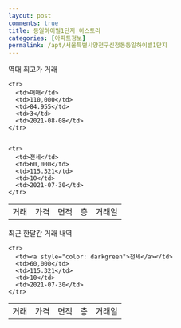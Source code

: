 ```yaml
---
layout: post
comments: true
title: 동일하이빌1단지 히스토리
categories: [아파트정보]
permalink: /apt/서울특별시양천구신정동동일하이빌1단지
---
```


역대 최고가 거래
<table class="sortable">
    <tr>
      <td>거래</td>
      <td>가격</td>
      <td>면적</td>
      <td>층</td>
      <td>거래일</td>
    </tr>
    
    <tr>
      <td>매매</td>
      <td>110,000</td>
      <td>84.955</td>
      <td>3</td>
      <td>2021-08-08</td>
    </tr>
        
    
    <tr>
      <td>전세</td>
      <td>60,000</td>
      <td>115.321</td>
      <td>10</td>
      <td>2021-07-30</td>
    </tr>
        
    
</table>

최근 한달간 거래 내역

<font size='small'>
<table class="sortable">
    <tr>
      <td>거래</td>
      <td>가격</td>
      <td>면적</td>
      <td>층</td>
      <td>거래일</td>
    </tr>

    <tr>
      <td><a style="color: darkgreen">전세</a></td>
      <td>60,000</td>
      <td>115.321</td>
      <td>10</td>
      <td>2021-07-30</td>
    </tr>
      
</table>
</font>

